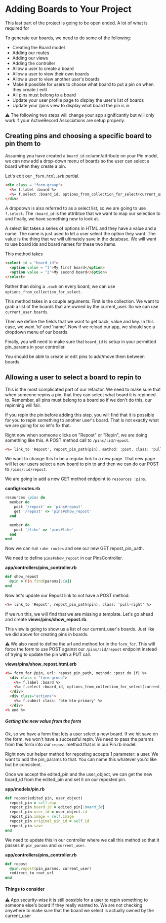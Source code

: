 # Adding Boards to Your Project

This last part of the project is going to be open ended. A lot of what is required for

To generate our boards, we need to do some of the following:

 * Creating the Board model
 * Adding our routes
 * Adding our views
 * Adding the controller
 * Allow a user to create a board
 * Allow a user to view their own boards
 * Allow a user to view another user's boards
 * Make it possible for users to choose what board to put a pin on when they create / edit
 * All pins must belong to a board
 * Update your user profile page to display the user's list of boards
 * Update your /pins view to display what board the pin is in

 :warning: The following two steps will change your app significantly but will only work if your ActiveRecord Associations are setup properly.

## Creating pins and choosing a specific board to pin them to

Assuming you have created a `board_id` column/attribute on your Pin model, we can now add a drop-down menu of boards so the user can select a board when they create a pin.

Let's edit our `_form.html.erb` partial.

```html
<div class = "form-group">
  <%= f.label :board %>
  <%= f.select :board_id, options_from_collection_for_select(current_user.boards, "id", "name"), class: 'form-control' %>
</div>
```

A dropdown is also referred to as a select list, so we are going to use `f.select`. The `:board_id` is the attribtue that we want to map our selection to and finally, we have something new to look at.

A select list takes a series of options in HTML and they have a value and a name. The name is just used to let a user select the option they want. The value is the thing that we will ultimately save in the database. We will want to use board ids and board names for these two items.

This method takes

```html
<select id = "board_id">
  <option value = "1">My first board</option>
  <option value = "2">My second board</option>
</select>
```

Rather than doing a `.each` on every board, we can use `options_from_collection_for_select`.

This method takes in a couple arguments. First is the collection. We want to grab a list of the boards that are owned by the current_user. So we can use `current_user.boards`.

Then we define the fields that we want to get back, value and key. In this case, we want 'id' and 'name'. Now if we reload our app, we should see a dropdown menu of our boards.

Finally, you will need to make sure that `board_id` is setup in your permitted pin_params in your controller.

You should be able to create or edit pins to add/move them between boards.

## Allowing a user to select a board to repin to

This is the most complicated part of our refactor. We need to make sure that when someone repins a pin, that they can select what board it is repinned to. Remember, all pins must belong to a board so if we don't do this, our repinning will fail.

If you repin the pin before adding this step, you will find that it is possible for you to repin something to another user's board. That is not exactly what we are going for so let's fix that.

Right now when someone clicks on "Repost" or "Repin", we are doing something like this. A POST method call to `/pins/:id/repost`.

```html
<%= link_to 'Repost', repost_pin_path(pin), method: :post, class: 'pull-right' %>
```

We want to change this to be a regular link to a new page. That new page will let our users select a new board to pin to and then we can do our POST to `/pins/:id/repost`.

We are going to add a new GET method endpoint to `resources :pins`.

**config/routes.rb**
```ruby
resources :pins do
  member do
    post '/repost' => 'pins#repost'
    get '/repost' => 'pins#show_repost'
  end

  member do
    post '/like' => 'pins#like'
  end
end
```

Now we can run `rake routes` and see our new GET repost_pin_path.

We need to define `pins#show_repost` in our PinsController.

**app/controllers/pins_controller.rb**
```ruby
def show_repost
  @pin = Pin.find(params[:id])
end
```

Now let's update our Repost link to not have a POST method.

```html
<%= link_to 'Repost', repost_pin_path(pin), class: 'pull-right' %>
```

If we run this, we will find that we are missing a template. Let's go ahead and create **views/pins/show_repost.rb**.

This view is going to show us a list of our current_user's boards. Just like we did above for creating pins in boards.

:warning: We also need to define the url and method for in the `form_for`. This will force the form to use POST against our `/pins/:id/repost` endpoint instead of trying to update the pin with a PUT call.

**views/pins/show_repost.html.erb**

```html
<%= form_for @pin, url: repost_pin_path, method: :post do |f| %>
  <div class = "form-group">
    <%= f.label :board %>
    <%= f.select :board_id, options_from_collection_for_select(current_user.boards, "id", "name"), class: 'form-control' %>
  </div>
  <div class="actions">
    <%= f.submit class: 'btn btn-primary' %>
  </div>
<% end %>
```

##### Getting the new value from the form

Ok, so we have a form that lets a user select a new board. If we hit save on the form, we won't have a successful repin. We need to pass the params from this form into our `repost` method that is in our Pin.rb model.

Right now our helper method for reposting accepts 1 parameter: a user. We want to add the pin_params to that. You can name this whatever you'd like but be consistent.

Once we accept the edited_pin and the user_object, we can get the new board_id from the edited_pin and set it on our reposted pin.

**app/models/pin.rb**
```ruby
def repost(edited_pin, user_object)
  repost_pin = self.dup
  repost_pin.board_id = edited_pin[:board_id]
  repost_pin.user_id = user_object.id
  repost_pin.image = self.image
  repost_pin.original_pin_id = self.id
  repost_pin.save
end
```

We need to update this in our controller where we call this method so that it passes in `pin_params` and `current_user`.

**app/controllers/pins_controller.rb**
```ruby
def repost
  @pin.repost(pin_params, current_user)
  redirect_to root_url
end
```

#### Things to consider

:warning: App security-wise it is still possible for a user to repin something to someone else's board if they really wanted to. We are not checking anywhere to make sure that the board we select is actually owned by the current_user

